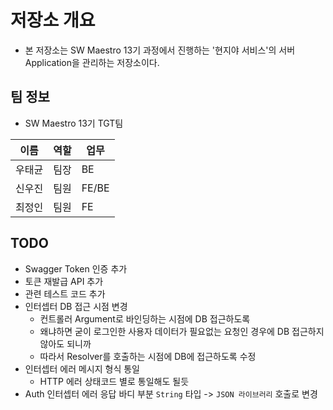 # 저장소 개요
- 본 저장소는 SW Maestro 13기 과정에서 진행하는 '현지야 서비스'의 서버 Application을 관리하는 저장소이다.

## 팀 정보
- SW Maestro 13기 TGT팀  

| 이름  | 역할  |업무|
|-----|-----|---|
| 우태균 | 팀장  |BE|
| 신우진 | 팀원  |FE/BE|
| 최정인 | 팀원  |FE|

## TODO
- Swagger Token 인증 추가
- 토큰 재발급 API 추가
- 관련 테스트 코드 추가
- 인터셉터 DB 접근 시점 변경
  - 컨트롤러 Argument로 바인딩하는 시점에 DB 접근하도록
  - 왜냐하면 굳이 로그인한 사용자 데이터가 필요없는 요청인 경우에 DB 접근하지 않아도 되니까
  - 따라서 Resolver를 호출하는 시점에 DB에 접근하도록 수정
- 인터셉터 에러 메시지 형식 통일
  - HTTP 에러 상태코드 별로 통일해도 될듯
- Auth 인터셉터 에러 응답 바디 부분 `String` 타입 -> `JSON 라이브러리` 호출로 변경